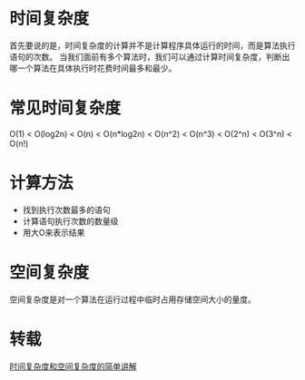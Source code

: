 # 时间复杂度
首先要说的是，时间复杂度的计算并不是计算程序具体运行的时间，而是算法执行语句的次数。
当我们面前有多个算法时，我们可以通过计算时间复杂度，判断出哪一个算法在具体执行时花费时间最多和最少。

# 常见时间复杂度

O(1) < O(log2n) < O(n) < O(n*log2n)  < O(n^2) < O(n^3) < O(2^n) < O(3^n) < O(n!)

# 计算方法

* 找到执行次数最多的语句
* 计算语句执行次数的数量级
* 用大O来表示结果

# 空间复杂度

空间复杂度是对一个算法在运行过程中临时占用存储空间大小的量度。

# 转载

[时间复杂度和空间复杂度的简单讲解](https://www.cnblogs.com/wt869054461/p/9764834.html)
